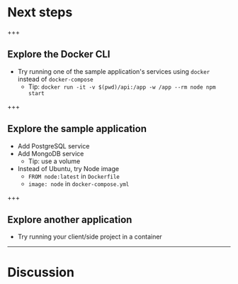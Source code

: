 # Next steps

+++

## Explore the Docker CLI

- Try running one of the sample application's services using `docker` instead of `docker-compose`
  - Tip: `docker run -it -v $(pwd)/api:/app -w /app --rm node npm start`

+++

## Explore the sample application

- Add PostgreSQL service
- Add MongoDB service
  - Tip: use a volume
- Instead of Ubuntu, try Node image
  - `FROM node:latest` in `Dockerfile`
  - `image: node` in `docker-compose.yml`

+++

## Explore another application

- Try running your client/side project in a container

---

# Discussion

